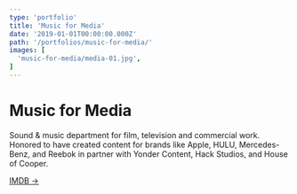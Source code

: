 ```yaml
---
type: 'portfolio'
title: 'Music for Media'
date: '2019-01-01T00:00:00.000Z'
path: '/portfolios/music-for-media/'
images: [
  'music-for-media/media-01.jpg',
]
---
```


# Music for Media

Sound & music department for film, television and commercial work. Honored to have created content for brands like Apple, HULU, Mercedes-Benz, and Reebok in partner with Yonder Content, Hack Studios, and House of Cooper.

[IMDB →](https://www.imdb.com/name/nm9906654/?ref_=ttfc_fc_cr11)
